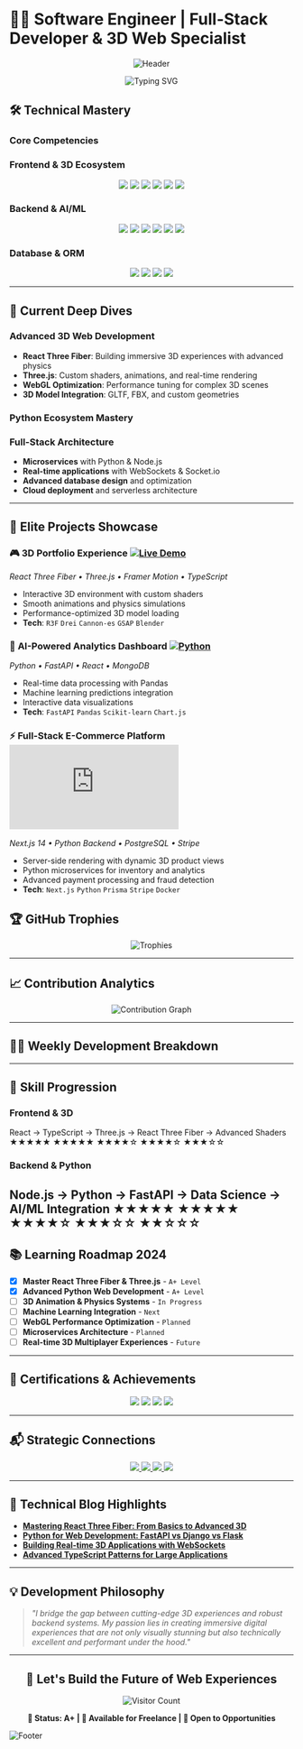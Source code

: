 # 👨‍💻 Software Engineer | Full-Stack Developer & 3D Web Specialist

<div align="center">

![Header](https://capsule-render.vercel.app/api?type=waving&color=gradient&height=120&section=header&text=Abdilkerim%20Juhar&fontSize=40&animation=fadeIn)

<!-- Animated Typing Text -->
<img src="https://readme-typing-svg.herokuapp.com/?font=Fira+Code&size=25&duration=4000&pause=1000&color=00FF00&center=true&vCenter=true&width=600&lines=Full-Stack+Developer;3D+Web+Specialist;React+Three+Fiber+Expert;Python+Backend+Engineer;AI%2FML+Enthusiast" alt="Typing SVG" />

</div>

## 🛠️ Technical Mastery

### **Core Competencies**


### **Frontend & 3D Ecosystem**
<p align="center">
  <img src="https://img.shields.io/badge/React-61DAFB?style=for-the-badge&logo=react&logoColor=black" />
  <img src="https://img.shields.io/badge/Next.js-000000?style=for-the-badge&logo=next.js&logoColor=white" />
  <img src="https://img.shields.io/badge/TypeScript-007ACC?style=for-the-badge&logo=typescript&logoColor=white" />
  <img src="https://img.shields.io/badge/Three.js-000000?style=for-the-badge&logo=three.js&logoColor=white" />
  <img src="https://img.shields.io/badge/React_Three_Fiber-000000?style=for-the-badge&logo=react&logoColor=white" />
  <img src="https://img.shields.io/badge/Framer_Motion-0055FF?style=for-the-badge&logo=framer&logoColor=white" />
</p>

### **Backend & AI/ML**
<p align="center">
  <img src="https://img.shields.io/badge/Python-3776AB?style=for-the-badge&logo=python&logoColor=white" />
  <img src="https://img.shields.io/badge/Node.js-339933?style=for-the-badge&logo=nodedotjs&logoColor=white" />
  <img src="https://img.shields.io/badge/FastAPI-009688?style=for-the-badge&logo=fastapi&logoColor=white" />
  <img src="https://img.shields.io/badge/Express.js-000000?style=for-the-badge&logo=express&logoColor=white" />
  <img src="https://img.shields.io/badge/Pandas-150458?style=for-the-badge&logo=pandas&logoColor=white" />
  <img src="https://img.shields.io/badge/NumPy-013243?style=for-the-badge&logo=numpy&logoColor=white" />
</p>

### **Database & ORM**
<p align="center">
  <img src="https://img.shields.io/badge/MongoDB-47A248?style=for-the-badge&logo=mongodb&logoColor=white" />
  <img src="https://img.shields.io/badge/PostgreSQL-4169E1?style=for-the-badge&logo=postgresql&logoColor=white" />
  <img src="https://img.shields.io/badge/Prisma-2D3748?style=for-the-badge&logo=prisma&logoColor=white" />
  <img src="https://img.shields.io/badge/SQLite-003B57?style=for-the-badge&logo=sqlite&logoColor=white" />
</p>

---

## 🚀 Current Deep Dives

### **Advanced 3D Web Development**
- **React Three Fiber**: Building immersive 3D experiences with advanced physics
- **Three.js**: Custom shaders, animations, and real-time rendering
- **WebGL Optimization**: Performance tuning for complex 3D scenes
- **3D Model Integration**: GLTF, FBX, and custom geometries

### **Python Ecosystem Mastery**


### **Full-Stack Architecture**
- **Microservices** with Python & Node.js
- **Real-time applications** with WebSockets & Socket.io
- **Advanced database design** and optimization
- **Cloud deployment** and serverless architecture

---

## 💼 Elite Projects Showcase

### 🎮 **3D Portfolio Experience** [![Live Demo](https://img.shields.io/badge/🚀_LIVE-00C851?style=for-the-badge)](https://abdilkerim.vercel.app)
*React Three Fiber • Three.js • Framer Motion • TypeScript*
- Interactive 3D environment with custom shaders
- Smooth animations and physics simulations
- Performance-optimized 3D model loading
- **Tech**: `R3F` `Drei` `Cannon-es` `GSAP` `Blender`

### 🤖 **AI-Powered Analytics Dashboard** [![Python](https://img.shields.io/badge/🐍_PYTHON-3776AB?style=for-the-plastic&logo=python)](https://github.com/abdilkerim)
*Python • FastAPI • React • MongoDB*
- Real-time data processing with Pandas
- Machine learning predictions integration
- Interactive data visualizations
- **Tech**: `FastAPI` `Pandas` `Scikit-learn` `Chart.js`

### ⚡ **Full-Stack E-Commerce Platform** [![Next.js](https://img.shields.io/badge/⚡_NEXT.js-000000?style=for-the-plastic&logo=next.js)](https://github.com/abdilkerim)
*Next.js 14 • Python Backend • PostgreSQL • Stripe*
- Server-side rendering with dynamic 3D product views
- Python microservices for inventory and analytics
- Advanced payment processing and fraud detection
- **Tech**: `Next.js` `Python` `Prisma` `Stripe` `Docker`

## 🏆 GitHub Trophies

<div align="center">

![Trophies](https://github-profile-trophy.vercel.app/?username=abdilkerim&theme=radical&no-frame=true&row=2&column=4)

</div>

---

## 📈 Contribution Analytics

<div align="center">

![Contribution Graph](https://activity-graph.herokuapp.com/graph?username=abdilkerim&theme=react-dark&hide_border=true&area=true)

</div>

---

## 👨‍💻 Weekly Development Breakdown


---

## 🎯 Skill Progression

### **Frontend & 3D**
React → TypeScript → Three.js → React Three Fiber → Advanced Shaders
★★★★★ ★★★★★ ★★★★☆ ★★★★☆ ★★★☆☆



### **Backend & Python**

Node.js → Python → FastAPI → Data Science → AI/ML Integration
★★★★★ ★★★★★ ★★★★☆ ★★★☆☆ ★★☆☆☆
---

## 📚 Learning Roadmap 2024

- [x] **Master React Three Fiber & Three.js** - `A+ Level`
- [x] **Advanced Python Web Development** - `A+ Level`
- [ ] **3D Animation & Physics Systems** - `In Progress`
- [ ] **Machine Learning Integration** - `Next`
- [ ] **WebGL Performance Optimization** - `Planned`
- [ ] **Microservices Architecture** - `Planned`
- [ ] **Real-time 3D Multiplayer Experiences** - `Future`

---

## 🏅 Certifications & Achievements

<p align="center">
  <img src="https://img.shields.io/badge/AWS-Solutions_Architect-FF9900?style=for-the-badge&logo=amazon-aws&logoColor=white" />
  <img src="https://img.shields.io/badge/MongoDB-Certified-47A248?style=for-the-badge&logo=mongodb&logoColor=white" />
  <img src="https://img.shields.io/badge/Google-Cloud-4285F4?style=for-the-badge&logo=google-cloud&logoColor=white" />
  <img src="https://img.shields.io/badge/Python-A%2B-3776AB?style=for-the-badge&logo=python&logoColor=white" />
</p>

---

## 📬 Strategic Connections

<p align="center">
  <a href="mailto:abdilkerim@example.com">
    <img src="https://img.shields.io/badge/Email-D14836?style=for-the-badge&logo=gmail&logoColor=white" />
  </a>
  <a href="https://linkedin.com/in/abdilkerim">
    <img src="https://img.shields.io/badge/LinkedIn-0077B5?style=for-the-badge&logo=linkedin&logoColor=white" />
  </a>
  <a href="https://twitter.com/abdilkerim">
    <img src="https://img.shields.io/badge/Twitter-1DA1F2?style=for-the-badge&logo=twitter&logoColor=white" />
  </a>
  <a href="https://abdilkerim.vercel.app">
    <img src="https://img.shields.io/badge/Portfolio-000000?style=for-the-badge&logo=About.me&logoColor=white" />
  </a>
</p>

---

## 📝 Technical Blog Highlights

- [**Mastering React Three Fiber: From Basics to Advanced 3D**](https://blog.abdilkerim.com/r3f)
- [**Python for Web Development: FastAPI vs Django vs Flask**](https://blog.abdilkerim.com/python-web)
- [**Building Real-time 3D Applications with WebSockets**](https://blog.abdilkerim.com/3d-realtime)
- [**Advanced TypeScript Patterns for Large Applications**](https://blog.abdilkerim.com/ts-advanced)

---

## 💡 Development Philosophy

> *"I bridge the gap between cutting-edge 3D experiences and robust backend systems. My passion lies in creating immersive digital experiences that are not only visually stunning but also technically excellent and performant under the hood."*

---

<div align="center">

## 🚀 **Let's Build the Future of Web Experiences**

![Visitor Count](https://komarev.com/ghpvc/?username=abdilkerim&color=00FF00&style=for-the-badge&label=PROFILE+VIEWS+A+)

**🎯 Status: A+ | 🚀 Available for Freelance | 💼 Open to Opportunities**

</div>

![Footer](https://capsule-render.vercel.app/api?type=waving&color=gradient&height=120&section=footer)
